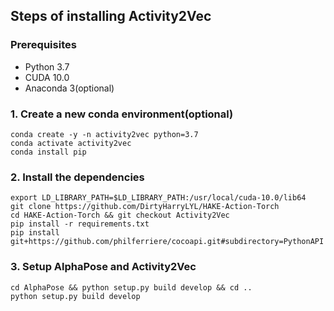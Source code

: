 ## Steps of installing Activity2Vec
 ### Prerequisites
 - Python 3.7
 - CUDA 10.0
 - Anaconda 3(optional)
 
 ### 1. Create a new conda environment(optional)
 ```
 conda create -y -n activity2vec python=3.7
 conda activate activity2vec
 conda install pip
 ```
 ### 2. Install the dependencies
 ```
 export LD_LIBRARY_PATH=$LD_LIBRARY_PATH:/usr/local/cuda-10.0/lib64
 git clone https://github.com/DirtyHarryLYL/HAKE-Action-Torch
 cd HAKE-Action-Torch && git checkout Activity2Vec
 pip install -r requirements.txt
 pip install git+https://github.com/philferriere/cocoapi.git#subdirectory=PythonAPI
 ```

 ### 3. Setup AlphaPose and Activity2Vec
 ```
 cd AlphaPose && python setup.py build develop && cd ..
 python setup.py build develop
 ```
